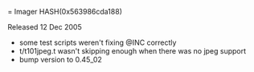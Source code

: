 = Imager HASH(0x563986cda188)

Released 12 Dec 2005

- some test scripts weren't fixing @INC correctly
- t/t101jpeg.t wasn't skipping enough when there was no jpeg support
- bump version to 0.45_02
